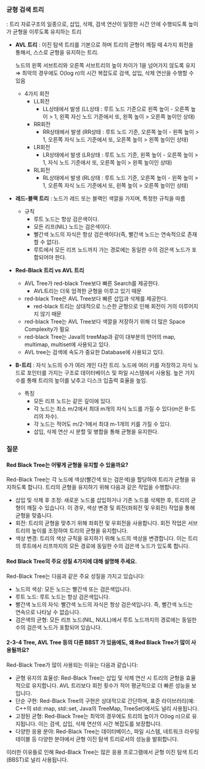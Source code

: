 ### 균형 검색 트리
  : 트리 자료구조의 일종으로, 삽입, 삭제, 검색 연산이 일정한 시간 안에 수행되도록 높이가 균형을 이루도록 유지하는 트리
    
  - **AVL 트리**
    : 이진 탐색 트리를 기본으로 하며 트리의 균형이 깨질 때 4가지 회전을 통해서, 스스로 균형을 유지하는 트리.
        
    노드의 왼쪽 서브트리와 오른쪽 서브트리의 높이 차이가 1을 넘어가지 않도록 유지 ⇒ 최악의 경우에도 O(log n)의 시간 복잡도로 검색, 삽입, 삭제 연산을 수행할 수 있음
        
    - 4가지 회전
      - LL회전
        - LL상태에서 발생 (LL상태 : 루트 노드 기준으로 왼쪽 높이 - 오른쪽 높이 > 1, 왼쪽 자신 노드 기준에서 또, 왼쪽 높이 > 오른쪽 높이인 상태)
      - RR회전
        - RR상태에서 발생 (RR상태 : 루트 노드 기준, 오른쪽 높이 - 왼쪽 높이 > 1, 오른쪽 자식 노드 기준에서 또, 오른쪽 높이 > 왼쪽 높이인 상태)
      - LR회전
        - LR상태에서 발생 (LR상태 : 루트 노드 기준, 왼쪽 높이 - 오른쪽 높이 > 1, 자식 노드 기준에서 또, 오른쪽 높이 > 왼쪽 높이인 상태)
      - RL회전
        - RL상태에서 발생 (RL상태 : 루트 노드 기준, 오른쪽 높이 - 왼쪽 높이 > 1, 오른쪽 자식 노드 기준에서 또, 왼쪽 높이 > 오른쪽 높이인 상태)
    
  - **레드-블랙 트리**
    : 노드가 레드 또는 블랙인 색깔을 가지며, 특정한 규칙을 따름
        
    - 규칙
      - 루트 노드는 항상 검은색이다.
      - 모든 리프(NIL) 노드는 검은색이다.
      - 빨간색 노드의 자식은 항상 검은색이다(즉, 빨간색 노드는 연속적으로 존재할 수 없다).
      - 루트에서 모든 리프 노드까지 가는 경로에는 동일한 수의 검은색 노드가 포함되어야 한다.
    
  - **Red-Black 트리 vs AVL 트리**
      - AVL Tree가 red-black Tree보다 빠른 Search를 제공한다.
        - AVL트리는 더욱 엄격한 균형을 이루고 있기 때문
      - red-black Tree은 AVL Tree보다 빠른 삽입과 삭제를 제공한다.
        - red-black 트리는 상대적으로 느슨한 균형으로 인해 회전이 거의 이루어지지 않기 때문
      - red-black Tree는 AVL Tree보다 색깔을 저장하기 위해 더 많은 Space Complexity가 필요
      - red-black Tree는 Java의 treeMap과 같이 대부분의 언어의 map, multimap, multiset에 사용되고 있다.
      - AVL tree는 검색에 속도가 중요한 Database에 사용되고 있다.
    
  - **B-트리**
    : 자식 노드의 수가 여러 개인 다진 트리. 노드에 여러 키를 저장하고 자식 노드로 포인터를 가지는 구조로 데이터베이스 및 파일 시스템에서 사용됨. 높은 가지 수를 통해 트리의 높이를 낮추고 디스크 입출력 효율을 높임.
        
    - 특징
      - 모든 리프 노드는 같은 깊이에 있다.
      - 각 노드는 최소 m/2에서 최대 m개의 자식 노드를 가질 수 있다(m은 B-트리의 차수).
      - 각 노드는 적어도 m/2-1에서 최대 m-1개의 키를 가질 수 있다.
      - 삽입, 삭제 연산 시 분할 및 병합을 통해 균형을 유지한다.

### 질문
#### Red Black Tree는 어떻게 균형을 유지할 수 있을까요?
Red-Black Tree는 각 노드에 색상(빨간색 또는 검은색)을 할당하여 트리가 균형을 유지하도록 합니다. 트리의 균형을 유지하기 위해 다음과 같은 작업을 수행합니다:

- 삽입 및 삭제 후 조정: 새로운 노드를 삽입하거나 기존 노드를 삭제한 후, 트리의 균형이 깨질 수 있습니다. 이 경우, 색상 변경 및 회전(좌회전 및 우회전) 작업을 통해 균형을 맞춥니다.
- 회전: 트리의 균형을 맞추기 위해 좌회전 및 우회전을 사용합니다. 회전 작업은 서브트리의 높이를 조정하여 트리의 균형을 유지합니다.
- 색상 변경: 트리의 색상 규칙을 유지하기 위해 노드의 색상을 변경합니다. 이는 트리의 루트에서 리프까지의 모든 경로에 동일한 수의 검은색 노드가 있도록 합니다.


#### Red Black Tree의 주요 성질 4가지에 대해 설명해 주세요.
Red-Black Tree는 다음과 같은 주요 성질을 가지고 있습니다:

- 노드의 색상: 모든 노드는 빨간색 또는 검은색입니다.
- 루트 노드: 루트 노드는 항상 검은색입니다.
- 빨간색 노드의 자식: 빨간색 노드의 자식은 항상 검은색입니다. 즉, 빨간색 노드는 연속으로 나타날 수 없습니다.
- 검은색의 균형: 모든 리프 노드(NIL, NULL)에서 루트 노드까지의 경로에는 동일한 수의 검은색 노드가 포함되어 있습니다.


#### 2-3-4 Tree, AVL Tree 등의 다른 BBST 가 있음에도, 왜 Red Black Tree가 많이 사용될까요?
Red-Black Tree가 많이 사용되는 이유는 다음과 같습니다:

- 균형 유지의 효율성: Red-Black Tree는 삽입 및 삭제 연산 시 트리의 균형을 효율적으로 유지합니다. AVL 트리보다 회전 횟수가 적어 평균적으로 더 빠른 성능을 보입니다.
- 단순 구현: Red-Black Tree의 구현은 상대적으로 간단하며, 표준 라이브러리(예: C++의 std::map, std::set, Java의 TreeMap, TreeSet)에서도 널리 사용됩니다.
- 고정된 균형: Red-Black Tree는 최악의 경우에도 트리의 높이가 O(log n)으로 유지됩니다. 이는 검색, 삽입, 삭제 연산의 시간 복잡도를 보장합니다.
- 다양한 응용 분야: Red-Black Tree는 데이터베이스, 파일 시스템, 네트워크 라우팅 테이블 등 다양한 분야에서 균형 이진 탐색 트리로서의 성능을 발휘합니다.
  
이러한 이유들로 인해 Red-Black Tree는 많은 응용 프로그램에서 균형 이진 탐색 트리(BBST)로 널리 사용됩니다.
